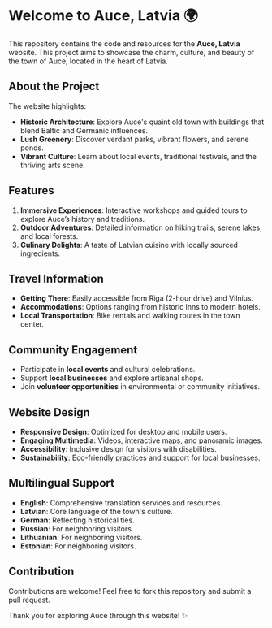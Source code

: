 # Welcome to Auce, Latvia 🌍

This repository contains the code and resources for the **Auce, Latvia** website. This project aims to showcase the charm, culture, and beauty of the town of Auce, located in the heart of Latvia.

## About the Project
The website highlights:
- **Historic Architecture**: Explore Auce's quaint old town with buildings that blend Baltic and Germanic influences.
- **Lush Greenery**: Discover verdant parks, vibrant flowers, and serene ponds.
- **Vibrant Culture**: Learn about local events, traditional festivals, and the thriving arts scene.

## Features
1. **Immersive Experiences**: Interactive workshops and guided tours to explore Auce’s history and traditions.
2. **Outdoor Adventures**: Detailed information on hiking trails, serene lakes, and local forests.
3. **Culinary Delights**: A taste of Latvian cuisine with locally sourced ingredients.

## Travel Information
- **Getting There**: Easily accessible from Riga (2-hour drive) and Vilnius.
- **Accommodations**: Options ranging from historic inns to modern hotels.
- **Local Transportation**: Bike rentals and walking routes in the town center.

## Community Engagement
- Participate in **local events** and cultural celebrations.
- Support **local businesses** and explore artisanal shops.
- Join **volunteer opportunities** in environmental or community initiatives.

## Website Design
- **Responsive Design**: Optimized for desktop and mobile users.
- **Engaging Multimedia**: Videos, interactive maps, and panoramic images.
- **Accessibility**: Inclusive design for visitors with disabilities.
- **Sustainability**: Eco-friendly practices and support for local businesses.

## Multilingual Support
- **English**: Comprehensive translation services and resources.
- **Latvian**: Core language of the town's culture.
- **German**: Reflecting historical ties.
- **Russian**: For neighboring visitors.
- **Lithuanian**: For neighboring visitors.
- **Estonian**: For neighboring visitors.

## Contribution
Contributions are welcome! Feel free to fork this repository and submit a pull request.

Thank you for exploring Auce through this website! ✨
